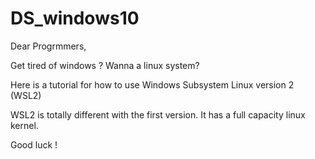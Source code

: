 # DS_windows10

Dear Progrmmers, 

Get tired of windows ? 
Wanna a linux system? 

Here is a tutorial for how to use Windows Subsystem Linux version 2 (WSL2)

WSL2 is totally different with the first version. It has a full capacity linux kernel. 

Good luck !
